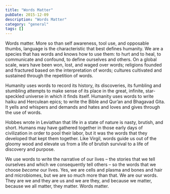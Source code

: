 ```yaml
---
title: "Words Matter"
pubDate: 2015-12-09
description: "Words Matter"
category: "general"
tags: []
---
```


Words matter. More so than self awareness, tool use, and opposable thumbs, language is the characteristic that best defines humanity. We are a species that has words and knows how to use them: to hurt and to heal, to communicate and confound, to define ourselves and others. On a global scale, wars have been won, lost, and waged over words; religions founded and fractured based on the interpretation of words; cultures cultivated and sustained through the repetition of words.

Humanity uses words to record its history, its discoveries, its fumbling and stumbling attempts to make sense of its place in the great, infinite, star-speckled universe in which it finds itself. Humanity uses words to write haiku and Herculean epics; to write the Bible and Qur’an and Bhagavad Gita. It yells and whispers and demands and hates and loves and gives through the use of words.

Hobbes wrote in Leviathan that life in a state of nature is nasty, brutish, and short. Humans may have gathered together in those early days of civilization in order to pool their labor, but it was the words that they developed that kept them together. Like Virgil, words guide us out of the gloomy wood and elevate us from a life of brutish survival to a life of discovery and purpose.

We use words to write the narrative of our lives – the stories that we tell ourselves and which we consequently tell others – so the words that we choose _become_ our lives. Yes, we are cells and plasma and bones and hair and microbiomes, but we are so much more than that. We are our words. They are we and they are us and we are they, and because we matter, because we all matter, they matter. Words matter.
